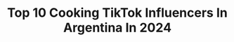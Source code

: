 ---
title: Top 10 Cooking TikTok Influencers In Argentina In 2024
description: >-
  Find top cooking TikTok influencers in Argentina in 2024. Most popular hashtags: #fyp #parati #foryou #cooking.
platform: TikTok
hits: 23
text_top: Analyze the best TikTok influencers on inBeat.
text_bottom: Our search engine aggregates 23 TikTok influencers like this in Argentina for you to collaborate.
profiles:
  - username: "de.cambiodehabitos"
    fullname: >-
      Desiré
    bio: >-
      Te espero en mi Instagram 👆🏻 Asesoria Cambio de Hábito~Comunidad Batch Cooking
    location: "Argentina"
    followers: 73900
    engagement: 508
    commentsToLikes: 0.018291
    id: ckcdu0g2xe8sw0j23hh2tk5e7
    verified: false
    hashtags: "#cocinasemanal, #bajargrasa, #capilladelmonte, #semillas"
  - username: "julieta_delaloye"
    fullname: >-
      julieta_delaloye
    bio: >-
      Arg🇦🇷 ♡ 2691🖤 ♡ 14/07🕯
    location: "Argentina"
    followers: 2733
    engagement: 2010
    commentsToLikes: 0.151329
    id: ckciuysu30kr60j23mmhw7d1t
    verified: false
    hashtags: "#fye, #albumlookalike, #amybeth, #xyzbca"
  - username: "mo0nxzodiac"
    fullname: >-
      Aesthetic girl ✨🦋
    bio: >-
      gracias por los 11k 🍃✨ 04/19/20 👑 de todo un poco
    location: "Argentina"
    followers: 11567
    engagement: 1641
    commentsToLikes: 0.030682
    id: ckavit1q6r4pu0j234v80qre3
    verified: false
    hashtags: "#xyzbca, #greenscreen, #correportuvida, #viralvideo"
  - username: "virginiasar"
    fullname: >-
      Virginia Sar
    bio: >-
      Pastry-Lifestyle-Entertainment
    location: "Argentina"
    followers: 20700
    engagement: 1424
    commentsToLikes: 0.036080
    id: ck9k5xr8aykbi0j7877t4xly2
    verified: true
    hashtags: "#cake, #valentin, #parati, #cakechallenge"
  - username: "asadazos"
    fullname: >-
      Asadazos
    bio: >-
      Cocino
    location: "Argentina"
    followers: 138300
    engagement: 620
    commentsToLikes: 0.009529
    id: ckbfc9lsv4z320j23cghryk6u
    verified: false
    hashtags: "#cerdo, #foryou, #tritip, #mollejas"
  - username: "recreossaludables"
    fullname: >-
      Recreos Saludables
    bio: >-
      Cocinar es divertirse, crear y dar amor 💕 || Instagram || @recreossaludables
    location: "Argentina"
    followers: 46700
    engagement: 925
    commentsToLikes: 0.012077
    id: ckb9mxrwbgcbu0j23vuozu5fp
    verified: false
    hashtags: "#navidad, #recetafacil, #arg, #viralvideo"
  - username: "dailystreamingram"
    fullname: >-
      Daily streamingram
    bio: >-
      New streaming series every day! - join us!!
    location: "Argentina"
    followers: 74800
    engagement: 36
    commentsToLikes: 0.000000
    id: ck9jxtaew26s80j78k0kifhj6
    verified: false
    hashtags: "#foodtoker, #cake, #friends, #dailywonderpics"
  - username: "juja.fz"
    fullname: >-
      Juana Fernandez
    bio: >-
      
    location: "Argentina"
    followers: 2800
    engagement: 2345
    commentsToLikes: 0.042061
    id: ckcorbric7jo70j23k3g9t0r4
    verified: false
    hashtags: "#parati, #felix, #greenscreen, #stay"
  - username: "tomkeyss"
    fullname: >-
      Tom Keys
    bio: >-
      🎹¡Gracias por los 40K!🎹 👇🏼VIDEO DE TANDIL👇🏼
    location: "Argentina"
    followers: 43300
    engagement: 1248
    commentsToLikes: 0.066413
    id: cka0kmz5pnboi0i784v55mxxx
    verified: false
    hashtags: "#educacion, #humor, #chatroulette, #omegle"
  - username: "martugarciagalasso_"
    fullname: >-
      Martu
    bio: >-
      💘✨💖💫🤍 🇦🇷 Ig: martuchigg
    location: "Argentina"
    followers: 18300
    engagement: 1565
    commentsToLikes: 0.032391
    id: ckbfbzu9y4f3y0j23sue62mjk
    verified: false
    hashtags: "#foryou, #lentejas, #fyp, #xcyzba"
---